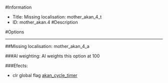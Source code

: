 #Information
 - Title: Missing localisation: mother_akan_4_t
 - ID: mother_akan.4
#Description

#Options

___
##Missing localisation: mother_akan_4_a

###AI weighting:
AI weights this option at 100


###Efects:<ul><li>clr global flag [akan_cycle_timer](../flags/akan_cycle_timer.md)</li></ul>
